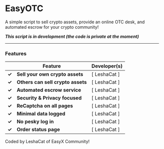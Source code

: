 # EasyOTC

A simple script to sell crypto assets, provide an online OTC desk, and automated escrow for your crypto community!

***This script is in development (the code is private at the moment)***

--------

### Features
|   | Feature | Developer(s) |
| ------------- | ------------- | ------------- |
| **✓** | **Sell your own crypto assets** | [ LeshaCat ] |
| **✓** | **Others can sell crypto assets** | [ LeshaCat ] |
| **✓** | **Automated escrow service** | [ LeshaCat ] |
| **✓** | **Security & Privacy focused** | [ LeshaCat ] |
| **✓** | **ReCaptcha on all pages** | [ LeshaCat ] |
| **✓** | **Minimal data logged** | [ LeshaCat ] |
| **✓** | **No pesky log in** | [ LeshaCat ] |
| **✓** | **Order status page** | [ LeshaCat ] |

Coded by LeshaCat of EasyX Community!
